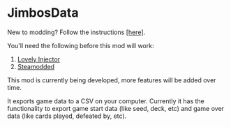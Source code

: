 # JimbosData

New to modding? Follow the instructions [[here]](https://steamcommunity.com/sharedfiles/filedetails/?id=3400691352).

You'll need the following before this mod will work:
1. [Lovely Injector](https://github.com/ethangreen-dev/lovely-injector)
2. [Steamodded](https://github.com/Steamodded/smods/wiki/)

This mod is currently being developed, more features will be added over time.

It exports game data to a CSV on your computer. Currently it has the functionality to export game start data (like seed, deck, etc) and game over data (like cards played, defeated by, etc).
